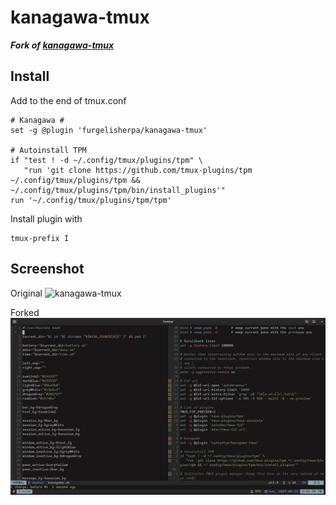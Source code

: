 # kanagawa-tmux
***Fork of [kanagawa-tmux](https://github.com/tyetyetye/kanagawa-tmux)***

## Install

Add to the end of tmux.conf
```
# Kanagawa #
set -g @plugin 'furgelisherpa/kanagawa-tmux'

# Autoinstall TPM
if "test ! -d ~/.config/tmux/plugins/tpm" \
   "run 'git clone https://github.com/tmux-plugins/tpm ~/.config/tmux/plugins/tpm && ~/.config/tmux/plugins/tpm/bin/install_plugins'"
run '~/.config/tmux/plugins/tpm/tpm'
```

Install plugin with

```
tmux-prefix I 
```

## Screenshot

Original
![kanagawa-tmux](screenshot/kanagawa.jpg "kanagawa-tmux")

Forked
![kanagawa-tmux](screenshot/kanagawa-dragon.jpg "kanagawa-tmux")
